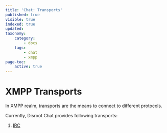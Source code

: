 ```yaml
---
title: 'Chat: Transports'
published: true
visible: true
indexed: true
updated:
taxonomy:
    category:
        - docs
    tags:
        - chat
        - xmpp
page-toc:
    active: true
---
```


# XMPP Transports

In XMPP realm, transports are the means to connect to different protocols.

Currently, Disroot Chat provides following transports:

1. [IRC](https://howto.disroot.org/en/tutorials/chat/transports/irc)
